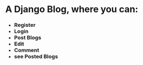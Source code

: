 <h1>A Django Blog, where you can: </h1>
<h3>
<ul>
<li>Register</li>
<li>Login</li>
<li>Post Blogs</li>
<li>Edit</li>
<li>Comment</li>
<li>see Posted Blogs</li>
</ul>
</h3>
